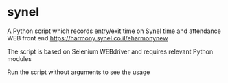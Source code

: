 # synel
A Python script which records entry/exit time on Synel time and attendance WEB front end https://harmony.synel.co.il/eharmonynew

The script is based on Selenium WEBdriver and requires relevant Python modules

Run the script without arguments to see the usage 
